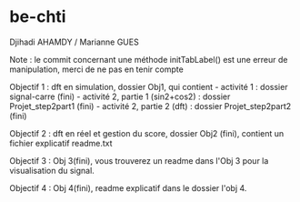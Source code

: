 # be-chti
Djihadi AHAMDY / Marianne GUES

Note : le commit concernant une méthode initTabLabel() est une erreur de manipulation, merci de ne pas en tenir compte

Objectif 1 : dft en simulation, dossier Obj1, qui contient
	- activité 1 : dossier signal-carre (fini)
	- activité 2, partie 1 (sin2+cos2) : dossier Projet_step2part1 (fini)
	- activité 2, partie 2 (dft) : dossier Projet_step2part2 (fini)

Objectif 2 : dft en réel et gestion du score, dossier Obj2 (fini), contient un fichier explicatif readme.txt

Objectif 3 : Obj 3(fini), vous trouverez un readme dans l'Obj 3 pour la visualisation du signal.

Objectif 4 : Obj 4(fini), readme explicatif dans le dossier l'obj 4. 